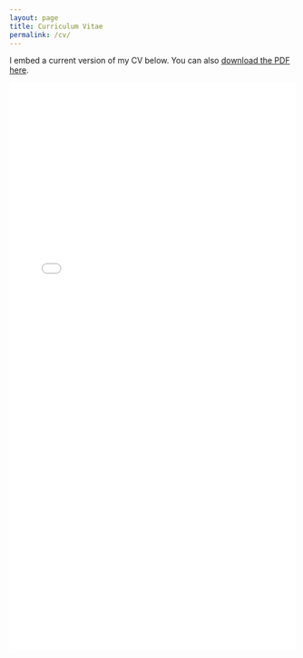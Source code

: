 ```yaml
---
layout: page
title: Curriculum Vitae
permalink: /cv/
---
```

 
I embed a current version of my CV below. You can also [download the PDF here](/docs/Hossen_CV_ind.pdf).

<iframe src="/docs/Hossen_CV_ind.pdf" class="gde-frame" style="height: 1000px; width: 100%; border: none;" scrolling="yes"></iframe>



